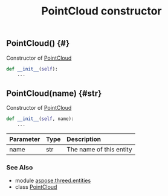 ﻿---
title: PointCloud constructor
second_title: Aspose.3D for Python via .NET API References
description: 
type: docs
weight: 10
url: /python-net/aspose.threed.entities/pointcloud/__init__/
is_root: false
---

## PointCloud() {#}

Constructor of [PointCloud](/3d/python-net/aspose.threed.entities/pointcloud)



```python
def __init__(self):
    ...
```




## PointCloud(name) {#str}

Constructor of [PointCloud](/3d/python-net/aspose.threed.entities/pointcloud)



```python
def __init__(self, name):
    ...
```


| Parameter | Type | Description |
| :- | :- | :- |
| name | str | The name of this entity |



### See Also
* module [aspose.threed.entities](../../)
* class [PointCloud](/3d/python-net/aspose.threed.entities/pointcloud)
